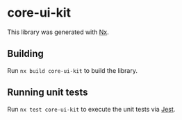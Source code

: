 # core-ui-kit

This library was generated with [Nx](https://nx.dev).

## Building

Run `nx build core-ui-kit` to build the library.

## Running unit tests

Run `nx test core-ui-kit` to execute the unit tests via [Jest](https://jestjs.io).
